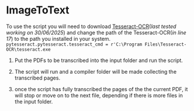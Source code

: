 # ImageToText

To use the script you will need to download [Tesseract-OCR](https://github.com/UB-Mannheim/tesseract/wiki)(*last tested working on 30/06/2025*) and change the path of the Tesseract-OCR(*in line 17*) to the path you installed in your system.
`pytesseract.pytesseract.tesseract_cmd = r'C:\Program Files\Tesseract-OCR\tesseract.exe`

1. Put the PDFs to be transcribed into the input folder and run the script.
2. The script will run and a compiler folder will be made collecting the transcribed pages.

3. once the script has fully transcribed the pages of the the current PDF, it will stop or move on to the next file, depending if there is more files in the input folder.


